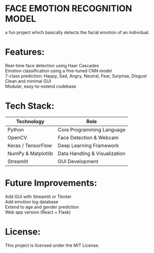 # FACE EMOTION RECOGNITION MODEL
a fun project which basically detects the facial emotion of an individual.<br>
# Features:
Real-time face detection using Haar Cascades<br>
Emotion classification using a fine-tuned CNN model<br>
7-class prediction: Happy, Sad, Angry, Neutral, Fear, Surprise, Disgust<br>
Clean and minimal GUI<br>
Modular, easy-to-extend codebase<br>
# Tech Stack:

| Technology         | Role                      |
|--------------------|---------------------------|
| Python             | Core Programming Language |
| OpenCV             | Face Detection & Webcam   |
| Keras / TensorFlow | Deep Learning Framework |
| NumPy & Matplotlib | Data Handling & Visualization |
| Streamlit          | GUI Development  |

# Future Improvements:
 Add GUI with Streamlit or Tkinter<br>
 Add emotion log database<br>
 Extend to age and gender prediction<br>
 Web app version (React + Flask)<br>
 
# License:
This project is licensed under the MIT License.
